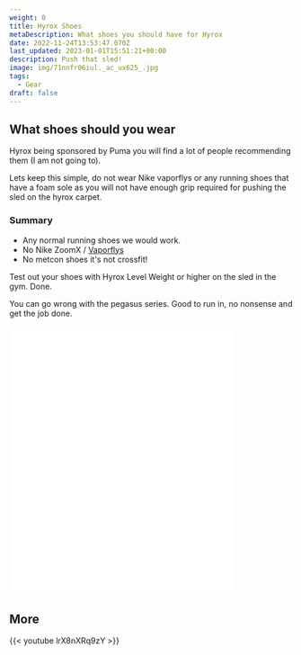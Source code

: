 ```yaml
---
weight: 0
title: Hyrox Shoes
metaDescription: What shoes you should have for Hyrox
date: 2022-11-24T13:53:47.070Z
last_updated: 2023-01-01T15:51:21+00:00
description: Push that sled!
image: img/71nnfr06iul._ac_ux625_.jpg
tags:
  - Gear
draft: false
---
```

## What shoes should you wear

Hyrox being sponsored by Puma you will find a lot of people recommending them (I am not going to). 

Lets keep this simple, do not wear Nike vaporflys or any running shoes that have a foam sole as you will not have enough grip required for pushing the sled on the hyrox carpet.

### Summary

* Any normal running shoes we would work. 
* No Nike ZoomX / [Vaporflys](https://www.nike.com/gb/running/vaporfly)
* No metcon shoes it's not crossfit!

Test out your shoes with Hyrox Level Weight or higher on the sled in the gym. Done.

You can go wrong with the pegasus series. Good to run in, no nonsense and get the job done.

<iframe sandbox="allow-popups allow-scripts allow-modals allow-forms allow-same-origin" style="width:400px;height:480px;" marginwidth="0" marginheight="0" scrolling="no" frameborder="0" src="//ws-eu.amazon-adsystem.com/widgets/q?ServiceVersion=20070822&OneJS=1&Operation=GetAdHtml&MarketPlace=GB&source=ss&ref=as_ss_li_til&ad_type=product_link&tracking_id=compromisedru-21&language=en_GB&marketplace=amazon&region=GB&placement=B09XXYK8DB&asins=B09XXYK8DB&linkId=0d21a47c51ce5e4920075cacee55eac4&show_border=true&link_opens_in_new_window=true"></iframe>



## More

<div class="img-m">{{< youtube lrX8nXRq9zY >}}</div>